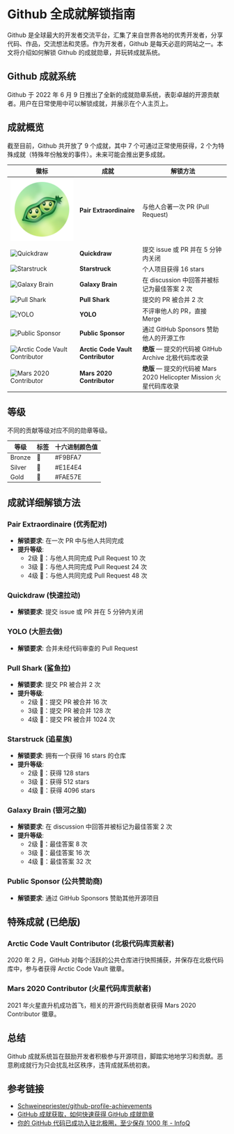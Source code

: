 
# Github 全成就解锁指南



Github 是全球最大的开发者交流平台，汇集了来自世界各地的优秀开发者，分享代码、作品，交流想法和灵感。作为开发者，Github 是每天必逛的网站之一。本文将介绍如何解锁 Github 的成就勋章，并玩转成就系统。

## Github 成就系统

Github 于 2022 年 6 月 9 日推出了全新的成就勋章系统，表彰卓越的开源贡献者。用户在日常使用中可以解锁成就，并展示在个人主页上。

## 成就概览

截至目前，Github 共开放了 9 个成就，其中 7 个可通过正常使用获得，2 个为特殊成就（特殊年份触发的事件）。未来可能会推出更多成就。

| 徽标 | 成就                | 解锁方法                                      |
| ---- | ------------------- | --------------------------------------------- |
| ![Pair Extraordinaire](/images/pair-extraordinaire-default.png) | **Pair Extraordinaire** | 与他人合著一次 PR (Pull Request)              |
| ![Quickdraw](file-aVmE5mHUOZA5dDnctpJoGsEo) | **Quickdraw**         | 提交 issue 或 PR 并在 5 分钟内关闭            |
| ![Starstruck](file-PcoGuLmI41nRNQeu2VICwqAq) | **Starstruck**        | 个人项目获得 16 stars                        |
| ![Galaxy Brain](file-rmBxie9igMI9XPsXkS4EEk9H) | **Galaxy Brain**      | 在 discussion 中回答并被标记为最佳答案 2 次   |
| ![Pull Shark](file-a5qdGDbjZuPzr5AzqO2oVfqL) | **Pull Shark**        | 提交的 PR 被合并 2 次                         |
| ![YOLO](file-s3g0kvb3Oul1sjKW08ymH4dQ) | **YOLO**              | 不评审他人的 PR，直接 Merge                   |
| ![Public Sponsor](file-MhTqWSOCGDxrq3R52XhpjEOl) | **Public Sponsor**    | 通过 GitHub Sponsors 赞助他人的开源工作        |
| ![Arctic Code Vault Contributor](file-pckhce0zEHkVo0E8VEubI7wg) | **Arctic Code Vault Contributor** | **绝版** — 提交的代码被 GitHub Archive 北极代码库收录 |
| ![Mars 2020 Contributor](file-c3leN6fBG9gnpdzZvQu0HoTy) | **Mars 2020 Contributor**        | **绝版** — 提交的代码被 Mars 2020 Helicopter Mission 火星代码库收录 |

## 等级

不同的贡献等级对应不同的勋章等级。

| 等级   | 标签  | 十六进制颜色值  |
| ------ | ----- | --------------- |
| Bronze | 🥉    | #F9BFA7          |
| Silver | 🥈    | #E1E4E4          |
| Gold   | 🥇    | #FAE57E          |

## 成就详细解锁方法

### Pair Extraordinaire (优秀配对)
- **解锁要求**: 在一次 PR 中与他人共同完成
- **提升等级**:
  - 2级 🥉：与他人共同完成 Pull Request 10 次
  - 3级 🥈：与他人共同完成 Pull Request 24 次
  - 4级 🥇：与他人共同完成 Pull Request 48 次

### Quickdraw (快速拉动)
- **解锁要求**: 提交 issue 或 PR 并在 5 分钟内关闭

### YOLO (大胆去做)
- **解锁要求**: 合并未经代码审查的 Pull Request

### Pull Shark (鲨鱼拉)
- **解锁要求**: 提交 PR 被合并 2 次
- **提升等级**:
  - 2级 🥉：提交 PR 被合并 16 次
  - 3级 🥈：提交 PR 被合并 128 次
  - 4级 🥇：提交 PR 被合并 1024 次

### Starstruck (追星族)
- **解锁要求**: 拥有一个获得 16 stars 的仓库
- **提升等级**:
  - 2级 🥉：获得 128 stars
  - 3级 🥈：获得 512 stars
  - 4级 🥇：获得 4096 stars

### Galaxy Brain (银河之脑)
- **解锁要求**: 在 discussion 中回答并被标记为最佳答案 2 次
- **提升等级**:
  - 2级 🥉：最佳答案 8 次
  - 3级 🥈：最佳答案 16 次
  - 4级 🥇：最佳答案 32 次

### Public Sponsor (公共赞助商)
- **解锁要求**: 通过 GitHub Sponsors 赞助其他开源项目

## 特殊成就 (已绝版)

### Arctic Code Vault Contributor (北极代码库贡献者)
2020 年 2 月，GitHub 对每个活跃的公共仓库进行快照捕获，并保存在北极代码库中，参与者获得 Arctic Code Vault 徽章。

### Mars 2020 Contributor (火星代码库贡献者)
2021 年火星直升机成功首飞，相关的开源代码贡献者获得 Mars 2020 Contributor 徽章。

## 总结
Github 成就系统旨在鼓励开发者积极参与开源项目，脚踏实地地学习和贡献。恶意刷成就行为只会扰乱社区秩序，违背成就系统初衷。

## 参考链接
- [Schweinepriester/github-profile-achievements](https://github.com/Schweinepriester/github-profile-achievements)
- [GitHub 成就获取，如何快速获得 GitHub 成就勋章](https://juejin.cn/post/7156466154226057230)
- [你的 GitHub 代码已成功入驻北极圈，至少保存 1000 年 - InfoQ](https://www.infoq.com/)
